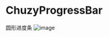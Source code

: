 # ChuzyProgressBar
圆形进度条
![image](https://github.com/ChuzyRoundProgressBar/app/src/res/mipmap-hdpi/decrc.png)

